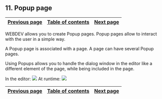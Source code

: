 
## 11. Popup page
			

| [Previous page](../Concepts_WB/1410087121.md) | [Table of contents](../Concepts_WB/1410087102.md) | [Next page](../Concepts_WB/1410087123.md) |
| --- | --- | --- |



<a name="NOTE1"></a>
<a name="NOTE1_1"></a>
WEBDEV allows you to create Popup pages. Popup pages allow to interact with the user in a simple way.

A Popup page is associated with a page. A page can have several Popup pages.

Using Popups allows you to handle the dialog window in the editor like a different element of the page, while being included in the page.

In the editor: 
![](https://doc.pcsoft.fr/en-US/images/image.awp?langid=3&name=P2_Page%20Popup%20-%20HC%20N%B0001.gif&type=thumb)
At runtime: 
![](https://doc.pcsoft.fr/en-US/images/image.awp?langid=3&name=P2_Page%20Popup%20-%20HC%20N%B0002.gif&type=thumb)


| [Previous page](../Concepts_WB/1410087121.md) | [Table of contents](../Concepts_WB/1410087102.md) | [Next page](../Concepts_WB/1410087123.md) |
| --- | --- | --- |




